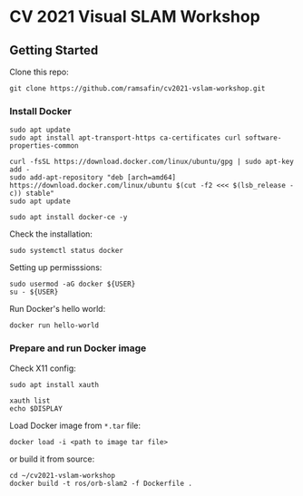 # CV 2021 Visual SLAM Workshop

## Getting Started

Clone this repo:
```shell
git clone https://github.com/ramsafin/cv2021-vslam-workshop.git
```

### Install Docker

```shell
sudo apt update
sudo apt install apt-transport-https ca-certificates curl software-properties-common
```

```shell
curl -fsSL https://download.docker.com/linux/ubuntu/gpg | sudo apt-key add -
sudo add-apt-repository "deb [arch=amd64] https://download.docker.com/linux/ubuntu $(cut -f2 <<< $(lsb_release -c)) stable"
sudo apt update
```

```shell
sudo apt install docker-ce -y
```
Check the installation:
```shell
sudo systemctl status docker
```

Setting up permisssions:
```shell
sudo usermod -aG docker ${USER}
su - ${USER}
```

Run Docker's hello world:
```shell
docker run hello-world
```

### Prepare and run Docker image

Check X11 config:
```shell
sudo apt install xauth

xauth list
echo $DISPLAY
```

Load Docker image from `*.tar` file:
```shell
docker load -i <path to image tar file>
```
or build it from source:

```shell
cd ~/cv2021-vslam-workshop
docker build -t ros/orb-slam2 -f Dockerfile .
```
